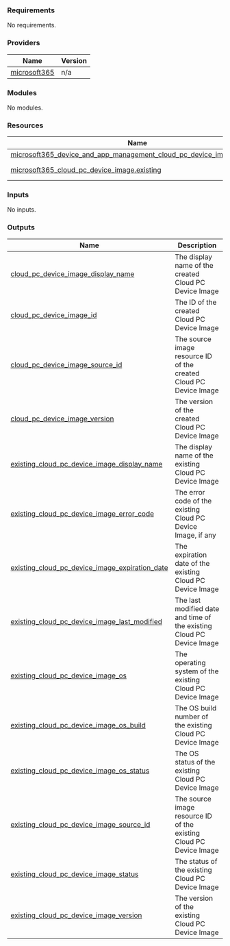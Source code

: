 <!-- BEGIN_TF_DOCS -->
### Requirements

No requirements.

### Providers

| Name | Version |
|------|---------|
| <a name="provider_microsoft365"></a> [microsoft365](#provider_microsoft365) | n/a |

### Modules

No modules.

### Resources

| Name | Type |
|------|------|
| [microsoft365_device_and_app_management_cloud_pc_device_image.example](https://registry.terraform.io/providers/hashicorp/microsoft365/latest/docs/resources/device_and_app_management_cloud_pc_device_image) | resource |
| [microsoft365_cloud_pc_device_image.existing](https://registry.terraform.io/providers/hashicorp/microsoft365/latest/docs/data-sources/cloud_pc_device_image) | data source |

### Inputs

No inputs.

### Outputs

| Name | Description |
|------|-------------|
| <a name="output_cloud_pc_device_image_display_name"></a> [cloud_pc_device_image_display_name](#output_cloud_pc_device_image_display_name) | The display name of the created Cloud PC Device Image |
| <a name="output_cloud_pc_device_image_id"></a> [cloud_pc_device_image_id](#output_cloud_pc_device_image_id) | The ID of the created Cloud PC Device Image |
| <a name="output_cloud_pc_device_image_source_id"></a> [cloud_pc_device_image_source_id](#output_cloud_pc_device_image_source_id) | The source image resource ID of the created Cloud PC Device Image |
| <a name="output_cloud_pc_device_image_version"></a> [cloud_pc_device_image_version](#output_cloud_pc_device_image_version) | The version of the created Cloud PC Device Image |
| <a name="output_existing_cloud_pc_device_image_display_name"></a> [existing_cloud_pc_device_image_display_name](#output_existing_cloud_pc_device_image_display_name) | The display name of the existing Cloud PC Device Image |
| <a name="output_existing_cloud_pc_device_image_error_code"></a> [existing_cloud_pc_device_image_error_code](#output_existing_cloud_pc_device_image_error_code) | The error code of the existing Cloud PC Device Image, if any |
| <a name="output_existing_cloud_pc_device_image_expiration_date"></a> [existing_cloud_pc_device_image_expiration_date](#output_existing_cloud_pc_device_image_expiration_date) | The expiration date of the existing Cloud PC Device Image |
| <a name="output_existing_cloud_pc_device_image_last_modified"></a> [existing_cloud_pc_device_image_last_modified](#output_existing_cloud_pc_device_image_last_modified) | The last modified date and time of the existing Cloud PC Device Image |
| <a name="output_existing_cloud_pc_device_image_os"></a> [existing_cloud_pc_device_image_os](#output_existing_cloud_pc_device_image_os) | The operating system of the existing Cloud PC Device Image |
| <a name="output_existing_cloud_pc_device_image_os_build"></a> [existing_cloud_pc_device_image_os_build](#output_existing_cloud_pc_device_image_os_build) | The OS build number of the existing Cloud PC Device Image |
| <a name="output_existing_cloud_pc_device_image_os_status"></a> [existing_cloud_pc_device_image_os_status](#output_existing_cloud_pc_device_image_os_status) | The OS status of the existing Cloud PC Device Image |
| <a name="output_existing_cloud_pc_device_image_source_id"></a> [existing_cloud_pc_device_image_source_id](#output_existing_cloud_pc_device_image_source_id) | The source image resource ID of the existing Cloud PC Device Image |
| <a name="output_existing_cloud_pc_device_image_status"></a> [existing_cloud_pc_device_image_status](#output_existing_cloud_pc_device_image_status) | The status of the existing Cloud PC Device Image |
| <a name="output_existing_cloud_pc_device_image_version"></a> [existing_cloud_pc_device_image_version](#output_existing_cloud_pc_device_image_version) | The version of the existing Cloud PC Device Image |
<!-- END_TF_DOCS -->
